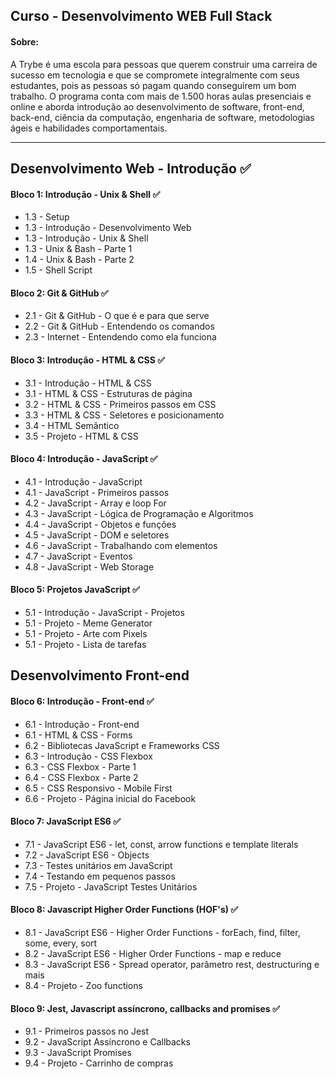 ## Curso - Desenvolvimento WEB Full Stack

#### Sobre:

 A Trybe é uma escola para pessoas que querem construir uma carreira de sucesso em tecnologia e que se compromete integralmente com seus estudantes, pois as pessoas só pagam quando conseguirem um bom trabalho.
O programa conta com mais de 1.500 horas aulas presenciais e online e aborda introdução ao desenvolvimento de software, front-end, back-end, ciência da computação, engenharia de software, metodologias ágeis e habilidades comportamentais.

<hr />

## Desenvolvimento Web - Introdução ✅

#### Bloco 1: Introdução - Unix & Shell ✅

<ul>
<li>1.3 - Setup</li>
<li>1.3 - Introdução - Desenvolvimento Web</li>
<li>1.3 - Introdução - Unix & Shell</li>
<li>1.3 - Unix & Bash - Parte 1</li>
<li>1.4 - Unix & Bash - Parte 2</li>
<li>1.5 - Shell Script</li>
</ul>

#### Bloco 2: Git & GitHub ✅

<ul>
  <li>2.1 - Git & GitHub - O que é e para que serve </li>
  <li>2.2 - Git & GitHub - Entendendo os comandos </li>
  <li>2.3 - Internet - Entendendo como ela funciona </li>
</ul>

#### Bloco 3: Introdução - HTML & CSS ✅

<ul>
<li>3.1 - Introdução - HTML & CSS</li>
<li>3.1 - HTML & CSS - Estruturas de página</li>
<li>3.2 - HTML & CSS - Primeiros passos em CSS</li>
<li>3.3 - HTML & CSS - Seletores e posicionamento</li>
<li>3.4 - HTML Semântico</li>
<li>3.5 - Projeto - HTML & CSS</li>
</ul>

#### Bloco 4: Introdução - JavaScript ✅

<ul>
<li>4.1 - Introdução - JavaScript</li>
<li>4.1 - JavaScript - Primeiros passos</li>
<li>4.2 - JavaScript - Array e loop For</li>
<li>4.3 - JavaScript - Lógica de Programação e Algoritmos</li>
<li>4.4 - JavaScript - Objetos e funções</li>
<li>4.5 - JavaScript - DOM e seletores</li>
<li>4.6 - JavaScript - Trabalhando com elementos</li>
<li>4.7 - JavaScript - Eventos</li>
<li>4.8 - JavaScript - Web Storage</li>
</ul>

#### Bloco 5: Projetos JavaScript ✅

<ul>
<li>5.1 - Introdução - JavaScript - Projetos</li>
<li>5.1 - Projeto - Meme Generator</li>
<li>5.1 - Projeto - Arte com Pixels</li>
<li>5.1 - Projeto - Lista de tarefas</li>
</ul>

## Desenvolvimento Front-end

#### Bloco 6: Introdução - Front-end ✅

<ul>
<li>6.1 - Introdução - Front-end</li>
<li>6.1 - HTML & CSS - Forms</li>
<li>6.2 - Bibliotecas JavaScript e Frameworks CSS</li>
<li>6.3 - Introdução - CSS Flexbox</li>
<li>6.3 - CSS Flexbox - Parte 1</li>
<li>6.4 - CSS Flexbox - Parte 2</li>
<li>6.5 - CSS Responsivo - Mobile First</li>
<li>6.6 - Projeto - Página inicial do Facebook</li>
</ul>

#### Bloco 7: JavaScript ES6 ✅

<ul>
<li>7.1 - JavaScript ES6 - let, const, arrow functions e template literals</li>
<li>7.2 - JavaScript ES6 - Objects</li>
<li>7.3 - Testes unitários em JavaScript</li>
<li>7.4 - Testando em pequenos passos</li>
<li>7.5 - Projeto - JavaScript Testes Unitários</li>
</ul>

#### Bloco 8: Javascript Higher Order Functions (HOF's) ✅

<ul>
<li>8.1 - JavaScript ES6 - Higher Order Functions - forEach, find, filter, some, every, sort</li>
<li>8.2 - JavaScript ES6 - Higher Order Functions - map e reduce</li>
<li>8.3 - JavaScript ES6 - Spread operator, parâmetro rest, destructuring e mais</li>
<li>8.4 - Projeto - Zoo functions</li>
</ul>

#### Bloco 9: Jest, Javascript assíncrono, callbacks and promises ✅

<ul>
<li>9.1 - Primeiros passos no Jest</li>
<li>9.2 - JavaScript Assíncrono e Callbacks</li>
<li>9.3 - JavaScript Promises</li>
<li>9.4 - Projeto - Carrinho de compras</li>
</ul>

